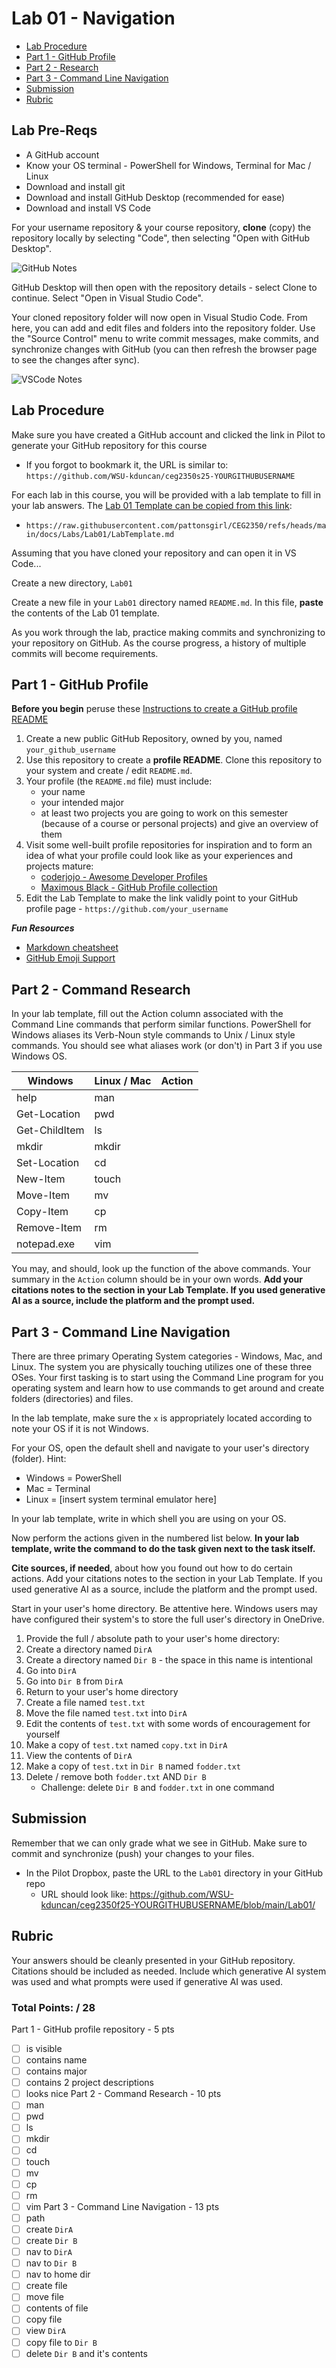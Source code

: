 # Lab 01 - Navigation

- [Lab Procedure](#Lab-Procedure)
- [Part 1 - GitHub Profile](#Part-1---GitHub-Profile)
- [Part 2 - Research](#part-2---research)
- [Part 3 - Command Line Navigation](#part-3---command-line-navigation)
- [Submission](#Submission)
- [Rubric](#Rubric)

## Lab Pre-Reqs

- A GitHub account
- Know your OS terminal - PowerShell for Windows, Terminal for Mac / Linux
- Download and install git
- Download and install GitHub Desktop (recommended for ease)
- Download and install VS Code

For your username repository & your course repository, **clone** (copy) the repository locally by selecting "Code", then selecting "Open with GitHub Desktop".  

![GitHub Notes](imgs/GitHub-MarkedUp.png)

GitHub Desktop will then open with the repository details - select Clone to continue.  Select "Open in Visual Studio Code".

Your cloned repository folder will now open in Visual Studio Code.  From here, you can add and edit files and folders into the repository folder.  Use the "Source Control" menu to write commit messages, make commits, and synchronize changes with GitHub (you can then refresh the browser page to see the changes after sync).

![VSCode Notes](imgs/VSCode-MarkedUp.png)

## Lab Procedure

Make sure you have created a GitHub account and clicked the link in Pilot to generate your GitHub repository for this course
- If you forgot to bookmark it, the URL is similar to:  
`https://github.com/WSU-kduncan/ceg2350s25-YOURGITHUBUSERNAME`

For each lab in this course, you will be provided with a lab template to fill in your lab answers. The [Lab 01 Template can be copied from this link](https://raw.githubusercontent.com/pattonsgirl/CEG2350/refs/heads/main/docs/Labs/Lab01/LabTemplate.md):

- `https://raw.githubusercontent.com/pattonsgirl/CEG2350/refs/heads/main/docs/Labs/Lab01/LabTemplate.md`

Assuming that you have cloned your repository and can open it in VS Code...

Create a new directory, `Lab01`

Create a new file in your `Lab01` directory named `README.md`.  In this file, **paste** the contents of the Lab 01 template.  

As you work through the lab, practice making commits and synchronizing to your repository on GitHub.  As the course progress, a history of multiple commits will become requirements.

## Part 1 - GitHub Profile

**Before you begin** peruse these [Instructions to create a GitHub profile README](https://docs.github.com/en/get-started/start-your-journey/setting-up-your-profile#adding-a-profile-readme)

1. Create a new public GitHub Repository, owned by you, named `your_github_username`
2. Use this repository to create a **profile README**. Clone this repository to your system and create / edit `README.md`. 
3. Your profile (the `README.md` file) must include: 
   - your name
   - your intended major
   - at least two projects you are going to work on this semester (because of a course or personal projects) and give an overview of them
4. Visit some well-built profile repositories for inspiration and to form an idea of what your profile could look like as your experiences and projects mature:
   - [coderjojo - Awesome Developer Profiles](https://github.com/coderjojo/creative-profile-readme)
   - [Maximous Black - GitHub Profile collection](https://github.com/maximousblk/maximousblk)
5. Edit the Lab Template to make the link validly point to your GitHub profile page - `https://github.com/your_username`

***Fun Resources***
- [Markdown cheatsheet](https://www.markdownguide.org/cheat-sheet/)
- [GitHub Emoji Support](https://www.webfx.com/tools/emoji-cheat-sheet/)

## Part 2 - Command Research

In your lab template, fill out the Action column associated with the Command Line commands that perform similar functions.  PowerShell for Windows aliases its Verb-Noun style commands to Unix / Linux style commands.  You should see what aliases work (or don't) in Part 3 if you use Windows OS.

| Windows      | Linux / Mac | Action |
| ---          | ---         | ---    |
| help         | man         |        |
| Get-Location | pwd         |        |
| Get-ChildItem | ls         |        |
| mkdir        | mkdir       |        |
| Set-Location | cd          |        |
| New-Item     | touch       |        |
| Move-Item    | mv          |        |
| Copy-Item    | cp          |        |
| Remove-Item  | rm          |        |
| notepad.exe  | vim         |        |

You may, and should, look up the function of the above commands.  Your summary in the `Action` column should be in your own words. **Add your citations notes to the section in your Lab Template. If you used generative AI as a source, include the platform and the prompt used.**

## Part 3 - Command Line Navigation

There are three primary Operating System categories - Windows, Mac, and Linux.  The system you are physically touching utilizes one of these three OSes.  Your first tasking is to start using the Command Line program for you operating system and learn how to use commands to get around and create folders (directories) and files.

In the lab template, make sure the `x` is appropriately located according to note your OS if it is not Windows.

For your OS, open the default shell and navigate to your user's directory (folder).  Hint:
- Windows = PowerShell
- Mac = Terminal
- Linux = [insert system terminal emulator here]

In your lab template, write in which shell you are using on your OS.

Now perform the actions given in the numbered list below.  **In your lab template, write the command to do the task given next to the task itself.**

**Cite sources, if needed**, about how you found out how to do certain actions. Add your citations notes to the section in your Lab Template. If you used generative AI as a source, include the platform and the prompt used.  

Start in your user's home directory.  Be attentive here.  Windows users may have configured their system's to store the full user's directory in OneDrive.

1. Provide the full / absolute path to your user's home directory:
2. Create a directory named `DirA`
3. Create a directory named `Dir B` - the space in this name is intentional
4. Go into `DirA`
5. Go into `Dir B` from `DirA`
6. Return to your user's home directory
7. Create a file named `test.txt`
8. Move the file named `test.txt` into `DirA`
9. Edit the contents of `test.txt` with some words of encouragement for yourself
10. Make a copy of `test.txt` named `copy.txt` in `DirA`
11. View the contents of `DirA`
12. Make a copy of `test.txt` in `Dir B` named `fodder.txt`
13. Delete / remove both `fodder.txt` AND `Dir B`
      - Challenge: delete `Dir B` and `fodder.txt` in one command

## Submission

Remember that we can only grade what we see in GitHub.  Make sure to commit and synchronize (push) your changes to your files.

- In the Pilot Dropbox, paste the URL to the `Lab01` directory in your GitHub repo
  - URL should look like: https://github.com/WSU-kduncan/ceg2350f25-YOURGITHUBUSERNAME/blob/main/Lab01/

## Rubric

Your answers should be cleanly presented in your GitHub repository.  Citations should be included as needed.  Include which generative AI system was used and what prompts were used if generative AI was used.

### Total Points: / 28
Part 1 - GitHub profile repository - 5 pts
- [ ] is visible
- [ ] contains name
- [ ] contains major
- [ ] contains 2 project descriptions
- [ ] looks nice
Part 2 - Command Research - 10 pts
- [ ] man 
- [ ] pwd
- [ ] ls        
- [ ] mkdir     
- [ ] cd        
- [ ] touch     
- [ ] mv        
- [ ] cp        
- [ ] rm        
- [ ] vim
Part 3 - Command Line Navigation - 13 pts
- [ ] path
- [ ] create `DirA`
- [ ] create `Dir B`
- [ ] nav to `DirA`
- [ ] nav to `Dir B`
- [ ] nav to home dir
- [ ] create file
- [ ] move file
- [ ] contents of file
- [ ] copy file
- [ ] view `DirA`
- [ ] copy file to `Dir B`
- [ ] delete `Dir B` and it's contents
